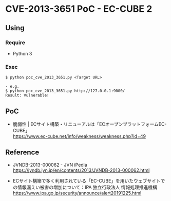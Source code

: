 # CVE-2013-3651 PoC - EC-CUBE 2

## Using

### Require

- Python 3

### Exec

```
$ python poc_cve_2013_3651.py <Target URL>

- e.g.
$ python poc_cve_2013_3651.py http://127.0.0.1:9000/
Result: Vulnerable!
```

## PoC

- 脆弱性 | ECサイト構築・リニューアルは「ECオープンプラットフォームEC-CUBE」  
https://www.ec-cube.net/info/weakness/weakness.php?id=49

## Reference

- JVNDB-2013-000062 - JVN iPedia  
https://jvndb.jvn.jp/en/contents/2013/JVNDB-2013-000062.html

- ECサイト構築で多く利用されている「EC-CUBE」を用いたウェブサイトでの情報漏えい被害の増加について：IPA 独立行政法人 情報処理推進機構  
https://www.ipa.go.jp/security/announce/alert20191225.html
